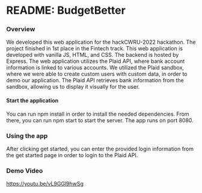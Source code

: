 # README: BudgetBetter 

### Overview

We developed this web application for the hackCWRU-2022 hackathon. The project finished in 1st place in the Fintech track. This web application is developed with vanilla JS, HTML, and CSS. The backend is hosted by Express. The web application utilizes the Plaid API, where bank account information is linked to various accounts. We utilized the Plaid sandbox, where we were able to create custom users with custom data, in order to demo our application. The Plaid API retrieves bank information from the sandbox, allowing us to display it visually for the user.

#### Start the application

You can run npm install in order to install the needed dependencies. From there, you can run npm start to start the server. The app runs on port 8080.

### Using the app

After clicking get started, you can enter the provided login information from the get started page in order to login to the Plaid API.

### Demo Video

https://youtu.be/vL9GGl9hwSg
